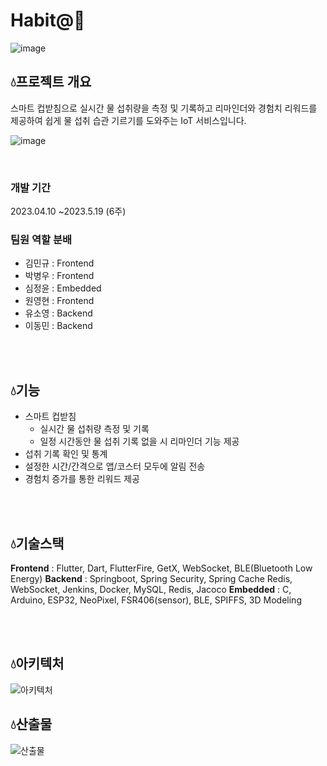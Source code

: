 # Habit@🥇

![image](https://github.com/JeongY00n/Habitat/assets/86840048/3229ee35-0c22-46d2-9e23-be5d746bd9e6) 



## 💧프로젝트 개요 

스마트 컵받침으로 실시간 물 섭취량을 측정 및 기록하고 리마인더와 경험치 리워드를 제공하여 쉽게 물 섭취 습관 기르기를 도와주는 IoT 서비스입니다.

![image](https://github.com/JeongY00n/Habitat/assets/86840048/b9759d1f-b13d-489a-9f7e-35eaac4be8e9)

<br/>

### 개발 기간
2023.04.10 ~2023.5.19 (6주)
<br/>

### 팀원 역할 분배
* 김민규 : Frontend
* 박병우 : Frontend
* 심정윤 : Embedded
* 원영현 : Frontend
* 유소영 : Backend
* 이동민 : Backend

<br/>
<br/>

## 💧기능
* 스마트 컵받침
    * 실시간 물 섭취량 측정 및 기록
    * 일정 시간동안 물 섭취 기록 없을 시 리마인더 기능 제공
* 섭취 기록 확인 및 통계
* 설정한 시간/간격으로 앱/코스터 모두에 알림 전송
* 경험치 증가를 통한 리워드 제공

<br/>
<br/>

## 💧기술스택

**Frontend** : Flutter, Dart, FlutterFire, GetX, WebSocket, BLE(Bluetooth Low Energy)
**Backend** : Springboot, Spring Security, Spring Cache Redis, WebSocket, Jenkins, Docker, MySQL, Redis, Jacoco
**Embedded** : C, Arduino, ESP32, NeoPixel, FSR406(sensor), BLE, SPIFFS, 3D Modeling

<br/>
<br/>

## 💧아키텍처
![아키텍처](https://github.com/JeongY00n/Habitat/assets/86840048/9423a0bf-1118-4c60-83bd-58b869c24cf9)

## 💧산출물

![산출물](https://github.com/JeongY00n/Habitat/assets/86840048/e8978b97-65ff-46f5-a47d-cad12db12933)
